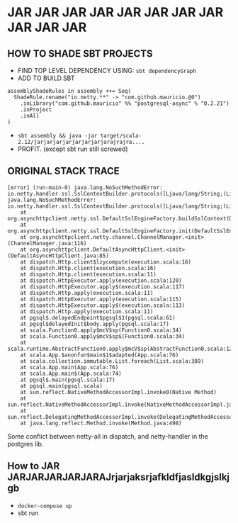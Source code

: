 # JAR JAR JAR JAR JAR JAR JAR JAR JAR JAR JAR


## HOW TO SHADE SBT PROJECTS

- FIND TOP LEVEL DEPENDENCY USING: `sbt dependencyGraph`
- ADD TO BUILD.SBT 
```
assemblyShadeRules in assembly ++= Seq(
  ShadeRule.rename("io.netty.**" -> "com.github.mauricio.@0")
    .inLibrary("com.github.mauricio" %% "postgresql-async" % "0.2.21")
    .inProject
    .inAll
)
```
- `sbt assembly && java -jar target/scala-2.12/jarjarjarjarjarjarjarjarajrajra....`
- PROFIT. (except sbt run still screwed)

## ORIGINAL STACK TRACE


```12:00:36.542 [run-main-0] DEBUG io.netty.util.ResourceLeakDetectorFactory - Loaded default ResourceLeakDetector: io.netty.util.ResourceLeakDetector@365c6383
[error] (run-main-0) java.lang.NoSuchMethodError: io.netty.handler.ssl.SslContextBuilder.protocols([Ljava/lang/String;)Lio/netty/handler/ssl/SslContextBuilder;
java.lang.NoSuchMethodError: io.netty.handler.ssl.SslContextBuilder.protocols([Ljava/lang/String;)Lio/netty/handler/ssl/SslContextBuilder;
	at org.asynchttpclient.netty.ssl.DefaultSslEngineFactory.buildSslContext(DefaultSslEngineFactory.java:45)
	at org.asynchttpclient.netty.ssl.DefaultSslEngineFactory.init(DefaultSslEngineFactory.java:69)
	at org.asynchttpclient.netty.channel.ChannelManager.<init>(ChannelManager.java:116)
	at org.asynchttpclient.DefaultAsyncHttpClient.<init>(DefaultAsyncHttpClient.java:85)
	at dispatch.Http.client$lzycompute(execution.scala:16)
	at dispatch.Http.client(execution.scala:16)
	at dispatch.Http.client(execution.scala:11)
	at dispatch.HttpExecutor.apply(execution.scala:120)
	at dispatch.HttpExecutor.apply$(execution.scala:117)
	at dispatch.Http.apply(execution.scala:11)
	at dispatch.HttpExecutor.apply(execution.scala:115)
	at dispatch.HttpExecutor.apply$(execution.scala:113)
	at dispatch.Http.apply(execution.scala:11)
	at pgsql$.delayedEndpoint$pgsql$1(pgsql.scala:61)
	at pgsql$delayedInit$body.apply(pgsql.scala:17)
	at scala.Function0.apply$mcV$sp(Function0.scala:34)
	at scala.Function0.apply$mcV$sp$(Function0.scala:34)
	at scala.runtime.AbstractFunction0.apply$mcV$sp(AbstractFunction0.scala:12)
	at scala.App.$anonfun$main$1$adapted(App.scala:76)
	at scala.collection.immutable.List.foreach(List.scala:389)
	at scala.App.main(App.scala:76)
	at scala.App.main$(App.scala:74)
	at pgsql$.main(pgsql.scala:17)
	at pgsql.main(pgsql.scala)
	at sun.reflect.NativeMethodAccessorImpl.invoke0(Native Method)
	at sun.reflect.NativeMethodAccessorImpl.invoke(NativeMethodAccessorImpl.java:62)
	at sun.reflect.DelegatingMethodAccessorImpl.invoke(DelegatingMethodAccessorImpl.java:43)
	at java.lang.reflect.Method.invoke(Method.java:498)
```

Some conflict between netty-all in dispatch, and netty-handler in the postgres lib.


## How to JAR JARJARJARJARJARAJrjarjaksrjafkldfjasldkgjslkjgb

- `docker-compose up`
- sbt run
